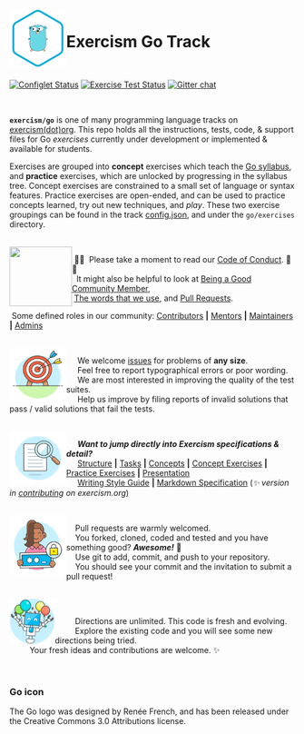 <br>

<img align="left" width="100" height="100" src="https://github.com/exercism/website-icons/blob/main/tracks/go.svg">
<p vertical-align="middle"><h1>Exercism Go Track</h1></p>

<br>

[![Configlet Status](https://github.com/exercism/go/workflows/Configlet%20CI/badge.svg)](https://github.com/exercism/go/actions?query=workflow%3A%22Configlet+CI%22)
[![Exercise Test Status](https://github.com/exercism/go/workflows/Exercise%20tests/badge.svg)](https://github.com/exercism/go/actions?query=workflow%3A%22Exercise+tests%22)
[![Gitter chat](https://badges.gitter.im/exercism/go.svg)](https://gitter.im/exercism/go)

<br>

**`exercism/go`** is one of many programming language tracks on [exercism(dot)org][exercism-website].
This repo holds all the instructions, tests, code, & support files for Go *exercises* currently under development or implemented & available for students.

Exercises are grouped into **concept** exercises which teach the [Go syllabus][go-syllabus], and **practice** exercises, which are unlocked by progressing in the syllabus tree. Concept exercises are constrained to a small set of language or syntax features. Practice exercises are open-ended, and can be used to practice concepts learned, try out new techniques, and _play_.  These two exercise groupings can be found in the track [config.json][config-json], and under the `go/exercises` directory.

<br>

<img align="left" width="110" height="105" src="https://github.com/exercism/website-icons/blob/main/exercism/logo-big-bordered.png">

&nbsp;🌟🌟&nbsp; Please take a moment to read our [Code of Conduct][exercism-code-of-conduct].&nbsp;🌟🌟&nbsp;  
&nbsp;&nbsp;It might also be helpful to look at [Being a Good Community Member][being-a-good-community-member],  
&nbsp;[The words that we use][the-words-that-we-use], and [Pull Requests][prs].  

&nbsp;Some defined roles in our community:  [Contributors][exercism-contributors] **|** [Mentors][exercism-mentors] **|** [Maintainers][exercism-track-maintainers]  **|** [Admins][exercism-admins]


<br>
<img align="left" width="100" height="95" src="https://github.com/exercism/website-icons/blob/main/exercises/darts.svg">

&nbsp;&nbsp;&nbsp;&nbsp;&nbsp;We welcome [issues](https://github.com/exercism/go/issues) for problems of **any size**.  
&nbsp;&nbsp;&nbsp;&nbsp;&nbsp;Feel free to report typographical errors or poor wording.  
&nbsp;&nbsp;&nbsp;&nbsp;&nbsp;We are most interested in improving the quality of the test suites.  
&nbsp;&nbsp;&nbsp;&nbsp;&nbsp;Help us improve by filing reports of invalid solutions that pass / valid solutions that fail the tests.


<br>
<img align="left" width="100" height="95" src="https://github.com/exercism/website-icons/blob/main/exercises/word-search.svg">

&nbsp;&nbsp;&nbsp;&nbsp;&nbsp;_**Want to jump directly into Exercism specifications & detail?**_  
&nbsp;&nbsp;&nbsp;&nbsp;&nbsp;[Structure][exercism-track-structure] **|** [Tasks][exercism-tasks] **|** [Concepts][exercism-concepts] **|** [Concept Exercises][concept-exercises] **|** [Practice Exercises][practice-exercises] **|** [Presentation][exercise-presentation]  
&nbsp;&nbsp;&nbsp;&nbsp;&nbsp;[Writing Style Guide][exercism-writing-style] **|** [Markdown Specification][exercism-markdown-specification] (_✨ version in [contributing][website-contributing-section] on exercism.org_)


<br>
<img align="left" width="100" height="105" src="https://github.com/exercism/website-icons/blob/main/exercises/developer-privileges.svg">

&nbsp;&nbsp;&nbsp;&nbsp;Pull requests are warmly welcomed.  
&nbsp;&nbsp;&nbsp;&nbsp;You forked, cloned, coded and tested and you have something good? **_Awesome!_** 🎉  
&nbsp;&nbsp;&nbsp;&nbsp;Use git to add, commit, and push to your repository.  
&nbsp;&nbsp;&nbsp;&nbsp;You should see your commit and the invitation to submit a pull request!


<br>
&nbsp;<img align="left" width="80" height="80" src="https://github.com/exercism/website-icons/blob/main/exercises/party-robot.svg">

&nbsp;&nbsp;&nbsp;&nbsp;&nbsp;&nbsp;&nbsp;&nbsp;&nbsp;Directions are unlimited.
This code is fresh and evolving.  
&nbsp;&nbsp;&nbsp;&nbsp;&nbsp;&nbsp;&nbsp;&nbsp;&nbsp;Explore the existing code and you will see some new directions being tried.  
&nbsp;&nbsp;&nbsp;&nbsp;&nbsp;&nbsp;&nbsp;&nbsp;&nbsp;Your fresh ideas and contributions are welcome. :sparkles:

<br>

### Go icon

The Go logo was designed by Renée French, and has been released under the Creative Commons 3.0 Attributions license.

[exercism-website]: https://exercism.org/
[config-json]: https://github.com/exercism/go/blob/main/config.json
[go-syllabus]: https://exercism.org/tracks/go/concepts

[prs]: https://github.com/exercism/docs/blob/main/community/good-member/pull-requests.md
[being-a-good-community-member]: https://github.com/exercism/docs/tree/main/community/good-member
[exercism-contributors]: https://github.com/exercism/docs/blob/main/community/contributors.md
[exercism-code-of-conduct]: https://exercism.org/docs/using/legal/code-of-conduct
[exercism-admins]: https://github.com/exercism/docs/blob/main/community/administrators.md
[the-words-that-we-use]: https://github.com/exercism/docs/blob/main/community/good-member/words.md
[exercism-track-maintainers]: https://github.com/exercism/docs/blob/main/community/maintainers.md
[exercism-mentors]: https://github.com/exercism/docs/tree/main/mentoring

[practice-exercises]: https://github.com/exercism/docs/blob/main/building/tracks/practice-exercises.md
[exercism-concepts]: https://github.com/exercism/docs/blob/main/building/tracks/concepts.md
[exercism-markdown-specification]: https://github.com/exercism/docs/blob/main/building/markdown/markdown.md
[exercise-presentation]: https://github.com/exercism/docs/blob/main/building/tracks/presentation.md
[exercism-writing-style]: https://github.com/exercism/docs/blob/main/building/markdown/style-guide.md
[concept-exercises]: https://github.com/exercism/docs/blob/main/building/tracks/concept-exercises.md
[exercism-tasks]: https://exercism.org/docs/building/product/tasks
[website-contributing-section]: https://exercism.org/docs/building
[exercism-track-structure]: https://github.com/exercism/docs/tree/main/building/tracks
